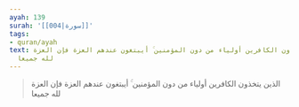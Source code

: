 ```yaml
---
ayah: 139
surah: '[[004|سورة]]'
tags:
- quran/ayah
text: الذين يتخذون الكافرين أولياء من دون المؤمنين ۚ أيبتغون عندهم العزة فإن العزة
  لله جميعا
---
```

> الذين يتخذون الكافرين أولياء من دون المؤمنين ۚ أيبتغون عندهم العزة فإن العزة لله جميعا
